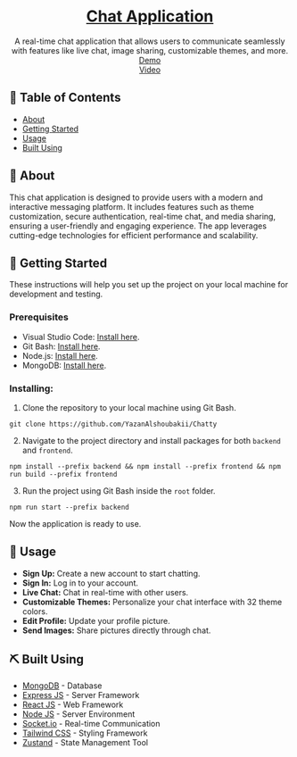 <p align="center">
<a href="https://chatty-yazan-alshoubaki.onrender.com" target="_blank" rel="noopener noreferrer">

<h1 align="center">Chat Application</h1>
</a>
</p>

<p align="center">A real-time chat application that allows users to communicate seamlessly with features like live chat, image sharing, customizable themes, and more.
    <br> 
<a href='https://chatty-yazan-alshoubaki.onrender.com'>Demo</a>
    <br> 
<a href='https://youtu.be/NRbrpEuDqnI'>Video</a>
    <br> 
</p>

## 📝 Table of Contents

- [About](#about)
- [Getting Started](#getting_started)
- [Usage](#usage)
- [Built Using](#built_using)

## 🧐 About <a name = "about"></a>

This chat application is designed to provide users with a modern and interactive messaging platform. It includes features such as theme customization, secure authentication, real-time chat, and media sharing, ensuring a user-friendly and engaging experience. The app leverages cutting-edge technologies for efficient performance and scalability.

## 🏁 Getting Started <a name = "getting_started"></a>

These instructions will help you set up the project on your local machine for development and testing.

### Prerequisites

- Visual Studio Code: <a href='https://code.visualstudio.com/'>Install here</a>.
- Git Bash: <a href='https://git-scm.com/downloads'>Install here</a>.
- Node.js: <a href='https://nodejs.org/en/download/package-manager/current'>Install here</a>.
- MongoDB: <a href='https://www.mongodb.com/try/download/community'>Install here</a>.

### Installing:

1. Clone the repository to your local machine using Git Bash.

```
git clone https://github.com/YazanAlshoubakii/Chatty
```

2. Navigate to the project directory and install packages for both `backend` and `frontend`.

```
npm install --prefix backend && npm install --prefix frontend && npm run build --prefix frontend
```

3. Run the project using Git Bash inside the `root` folder.

```
npm run start --prefix backend
```

Now the application is ready to use.

## 🎈 Usage <a name="usage"></a>

- **Sign Up:** Create a new account to start chatting.
- **Sign In:** Log in to your account.
- **Live Chat:** Chat in real-time with other users.
- **Customizable Themes:** Personalize your chat interface with 32 theme colors.
- **Edit Profile:** Update your profile picture.
- **Send Images:** Share pictures directly through chat.

## ⛏️ Built Using <a name = "built_using"></a>

- [MongoDB](https://www.mongodb.com/) - Database
- [Express JS](https://expressjs.com/) - Server Framework
- [React JS](https://reactjs.org/) - Web Framework
- [Node JS](https://nodejs.org/) - Server Environment
- [Socket.io](https://socket.io/) - Real-time Communication
- [Tailwind CSS](https://tailwindcss.com/) - Styling Framework
- [Zustand](https://github.com/pmndrs/zustand) - State Management Tool

